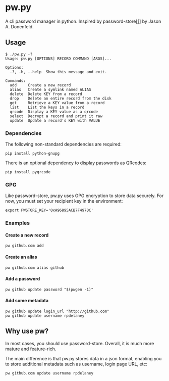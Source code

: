 # pw.py
A cli password manager in python. Inspired by password-store[[1]] by Jason A.
Donenfeld.

## Usage
```
$ ./pw.py -?
Usage: pw.py [OPTIONS] RECORD COMMAND [ARGS]...

Options:
  -?, -h, --help  Show this message and exit.

Commands:
  add     Create a new record
  alias   Create a symlink named ALIAS
  delete  Delete KEY from a record
  drop    Delete an entire record from the disk
  get     Retrieve a KEY value from a record
  list    List the keys in a record
  qrcode  Display a KEY value as a qrcode
  select  Decrypt a record and print it raw
  update  Update a record's KEY with VALUE
```

### Dependencies
The following non-standard dependencies are required:
```
pip install python-gnupg
```

There is an optional dependency to display passwords as QRcodes:
```
pip install pyqrcode
```
### GPG
Like password-store, pw.py uses GPG encryption to store data securely.  For
now, you must set your recipient key in the environment:

```
export PWSTORE_KEY='0xA96895ACB7F4970C'
```

### Examples
#### Create a new record
```
pw github.com add
```

#### Create an alias
```
pw github.com alias github
```

#### Add a password
```
pw github update password "$(pwgen -1)"
```

#### Add some metadata
```
pw github update login_url "http://github.com"
pw github update username rpdelaney
```

## Why use pw?
In most cases, you should use password-store. Overall, it is much more mature
and feature-rich.

The main difference is that pw.py stores data in a json format, enabling you
to store additional metadata such as username, login page URL, etc:

```
pw github.com update username rpdelaney
```

[1]: https://www.passwordstore.org/
